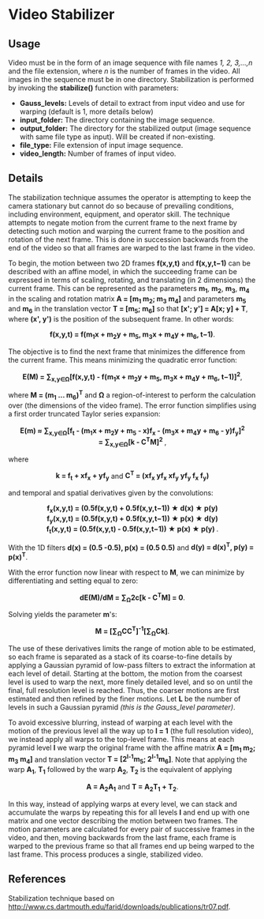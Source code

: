 # Video Stabilizer

## Usage
Video must be in the form of an image sequence with file names *1, 2, 3,...,n* and the file extension, where *n* is the number of frames in the video. All images in the sequence must be in one directory. Stabilization is performed by invoking the **stabilize()** function with parameters:

* **Gauss_levels:** Levels of detail to extract from input video and use for warping (default is 1, more details below)
* **input_folder:** The directory containing the image sequence.
* **output_folder:** The directory for the stabilized output (image sequence with same file type as input). Will be created if non-existing.
* **file_type:** File extension of input image sequence.
* **video_length:** Number of frames of input video.

## Details
The stabilization technique assumes the operator is attempting to keep the camera stationary but cannot do so because of prevailing conditions, including environment, equipment, and operator skill. The technique attempts to negate motion from the current frame to the next frame by detecting such motion and warping the current frame to the position and rotation of the next frame. This is done in succession backwards from the end of the video so that all frames are warped to the last frame in the video.

To begin, the motion between two 2D frames **f(x,y,t)** and **f(x,y,t−1)** can be described with
an affine model, in which the succeeding frame can be expressed in terms of scaling, rotating, and translating (in 2 dimensions) the current frame. This can be represented as the parameters
**m<sub>1</sub>**, **m<sub>2</sub>**, **m<sub>3</sub>**, **m<sub>4</sub>** in the scaling and rotation matrix **A = [m<sub>1</sub> m<sub>2</sub>; m<sub>3</sub> m<sub>4</sub>]** and parameters **m<sub>5</sub>** and **m<sub>6</sub>** in the translation vector **T = [m<sub>5</sub>; m<sub>6</sub>]** so that **[x'; y'] = A[x; y] + T**, where **(x', y')** is the position of the subsequent frame. In other words:
 
<p align="center"><b>f(x,y,t) = f(m<sub>1</sub>x + m<sub>2</sub>y + m<sub>5</sub>, m<sub>3</sub>x + m<sub>4</sub>y + m<sub>6</sub>, t−1)</b>.</p>

The objective is to find the next frame that minimizes the difference from the current frame. This means minimizing the quadratic error function:

<p align="center"><b>E(M) = ∑<sub>x,y∈Ω</sub>[f(x,y,t) - f(m<sub>1</sub>x + m<sub>2</sub>y + m<sub>5</sub>, m<sub>3</sub>x + m<sub>4</sub>y + m<sub>6</sub>, t−1)]<sup>2</sup></b>,</p>

where **M = (m<sub>1</sub> ... m<sub>6</sub>)<sup>T</sup>** and **Ω** a region-of-interest to perform the calculation over (the dimensions of the video frame). The error function simplifies using a first
order truncated Taylor series expansion:

<p align="center">
 <b>
  E(m) ≈ ∑<sub>x,y∈Ω</sub>[f<sub>t</sub> - (m<sub>1</sub>x + m<sub>2</sub>y + m<sub>5</sub> - x)f<sub>x</sub> -   (m<sub>3</sub>x + m<sub>4</sub>y + m<sub>6</sub> - y)f<sub>y</sub>]<sup>2</sup>
  <br>
  = ∑<sub>x,y∈Ω</sub>[k - C<sup>T</sup>M]<sup>2</sup>
 </b>,
</p>

where
<p align="center">
 <b>k = f<sub>t</sub> + xf<sub>x</sub> + yf<sub>y</sub></b>
 and
 <b>C<sup>T</sup> = (xf<sub>x</sub> yf<sub>x</sub> xf<sub>y</sub> yf<sub>y</sub> f<sub>x</sub> f<sub>y</sub>)</b>
</p>

and temporal and spatial derivatives given by the convolutions:

<p align="center">
 <b>
 f<sub>x</sub>(x,y,t) = (0.5f(x,y,t) + 0.5f(x,y,t−1)) ★ d(x) ★ p(y)<br>
 f<sub>y</sub>(x,y,t) = (0.5f(x,y,t) + 0.5f(x,y,t−1)) ★ p(x) ★ d(y)<br>
 f<sub>t</sub>(x,y,t) = (0.5f(x,y,t) - 0.5f(x,y,t−1)) ★ p(x) ★ p(y)
 </b>.
</p>

With the 1D filters **d(x) = (0.5 -0.5), p(x) = (0.5 0.5)** and **d(y) = d(x)<sup>T</sup>, p(y) = p(x)<sup>T</sup>**.

With the error function now linear with respect to **M**, we can minimize by differentiating and setting equal to zero:

<p align="center"><b>dE(M)/dM = ∑<sub>Ω</sub>2c[k - C<sup>T</sup>M] = 0</b>.</p>

Solving yields the parameter **m**'s:

<p align="center"><b>M = [∑<sub>Ω</sub>CC<sup>T</sup>]<sup>-1</sup>[∑<sub>Ω</sub>Ck]</b>.</p>

The use of these derivatives limits the range of motion able to be estimated, so each frame is separated as a stack of its coarse-to-fine details by applying a Gaussian pyramid of low-pass filters to extract the information at each level of detail. Starting at the bottom, the motion from the coarsest level is used to warp the next, more finely detailed level, and so on until the final, full resolution level is reached. Thus, the coarser motions are first estimated and then refined by the finer motions. Let **L** be the number of levels in such a Gaussian pyramid *(this is the Gauss_level parameter)*.

To avoid excessive blurring, instead of warping at each level with the motion of the previous level all the way up to **l = 1** (the full resolution video), we instead apply all warps to the top-level frame. This means at each pyramid level **l** we warp the original frame with the affine matrix **A = [m<sub>1</sub> m<sub>2</sub>; m<sub>3</sub> m<sub>4</sub>]** and translation vector **T = [2<sup>l-1</sup>m<sub>5</sub>; 2<sup>l-1</sup>m<sub>6</sub>]**. Note that applying the warp **A<sub>1</sub>**, **T<sub>1</sub>** followed by the warp **A<sub>2</sub>**, **T<sub>2</sub>** is the equivalent of applying

<p align="center">
 <b>A = A<sub>2</sub>A<sub>1</sub></b>
 and
 <b>T = A<sub>2</sub>T<sub>1</sub> + T<sub>2</sub></b>.
</p>

In this way, instead of applying warps at every level, we can stack and accumulate the warps by repeating this for all levels **l** and end up with one matrix and one vector describing the motion between two frames. The motion parameters are calculated for every pair of successive frames in the video, and then, moving backwards from the last frame, each frame is warped to the previous frame so that all frames end up being warped to the last frame. This process produces a single, stabilized video.

## References
Stabilization technique based on http://www.cs.dartmouth.edu/farid/downloads/publications/tr07.pdf.
